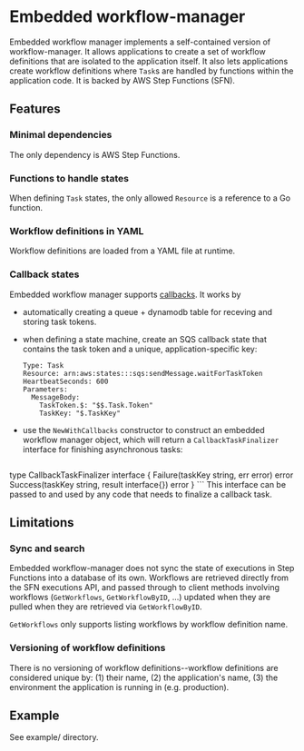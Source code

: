 # Embedded workflow-manager

Embedded workflow manager implements a self-contained version of workflow-manager.
It allows applications to create a set of workflow definitions that are isolated to the application itself.
It also lets applications create workflow definitions where `Task`s are handled by functions within the application code.
It is backed by AWS Step Functions (SFN).

## Features

### Minimal dependencies

The only dependency is AWS Step Functions.

### Functions to handle states

When defining `Task` states, the only allowed `Resource` is a reference to a Go function.

### Workflow definitions in YAML

Workflow definitions are loaded from a YAML file at runtime.

### Callback states

Embedded workflow manager supports [callbacks](https://docs.aws.amazon.com/step-functions/latest/dg/connect-to-resource.html#connect-wait-token). It works by
- automatically creating a queue + dynamodb table for receving and storing task tokens.
- when defining a state machine, create an SQS callback state that contains the
  task token and a unique, application-specific key:

    ```
    Type: Task
    Resource: arn:aws:states:::sqs:sendMessage.waitForTaskToken
    HeartbeatSeconds: 600
    Parameters:
      MessageBody:
        TaskToken.$: "$$.Task.Token"
        TaskKey: "$.TaskKey"
    ```
- use the `NewWithCallbacks` constructor to construct an embedded workflow
  manager object, which will return a `CallbackTaskFinalizer` interface for finishing
  asynchronous tasks:

    ```go
type CallbackTaskFinalizer interface {
	Failure(taskKey string, err error) error
	Success(taskKey string, result interface{}) error
}
    ```
    This interface can be passed to and used by any code that needs to finalize
    a callback task.


## Limitations

### Sync and search

Embedded workflow-manager does not sync the state of executions in Step Functions into a database of its own.
Workflows are retrieved directly from the SFN executions API, and passed through to client methods involving workflows (`GetWorkflows`, `GetWorkflowByID`, ...)  updated when they are pulled when they are retrieved via `GetWorkflowByID`.

`GetWorkflows` only supports listing workflows by workflow definition name.

### Versioning of workflow definitions

There is no versioning of workflow definitions--workflow definitions are considered unique by: (1) their name, (2) the application's name, (3) the environment the application is running in (e.g. production).


## Example

See example/ directory.
